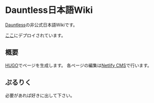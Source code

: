 # Dauntless日本語Wiki
[Dauntless](https://playdauntless.com/)の非公式日本語Wikiです。

[ここ](https://dauntlesswikijp.llism.net/)にデプロイされています。

## 概要
[HUGO](https://gohugo.io/)でページを生成します。
各ページの編集は[Netlify CMS](https://www.netlifycms.org/)で行います。

## ぷるりく
必要があれば好きに出して下さい。
